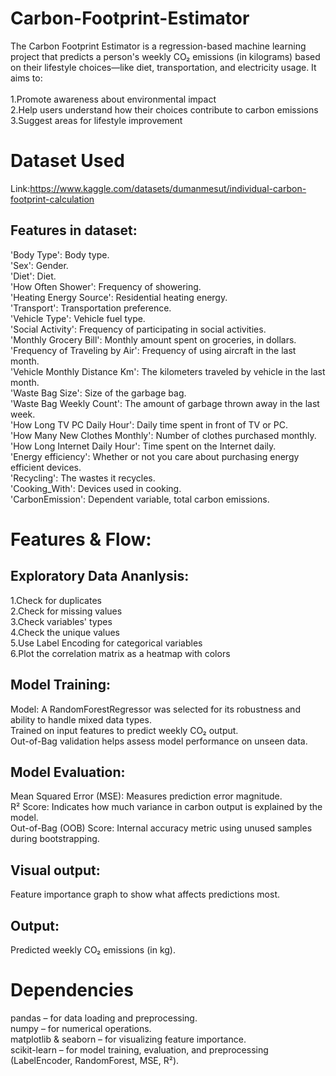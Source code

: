 # Carbon-Footprint-Estimator
The Carbon Footprint Estimator is a regression-based machine learning project that predicts a person's weekly CO₂ emissions (in kilograms) based on their lifestyle choices—like diet, transportation, and electricity usage. It aims to:<br>
<br>
1.Promote awareness about environmental impact<br>
2.Help users understand how their choices contribute to carbon emissions<br>
3.Suggest areas for lifestyle improvement<br>

# Dataset Used<br>
Link:https://www.kaggle.com/datasets/dumanmesut/individual-carbon-footprint-calculation<br>
## Features in dataset:<br>

'Body Type':   Body type.<br>
'Sex':   Gender.<br>
'Diet':   Diet.<br>
'How Often Shower':   Frequency of showering.<br>
'Heating Energy Source':   Residential heating energy.<br>
'Transport':   Transportation preference.<br>
'Vehicle Type':   Vehicle fuel type.<br>
'Social Activity':  Frequency of participating in social activities.<br>
'Monthly Grocery Bill':  Monthly amount spent on groceries, in dollars.<br>
'Frequency of Traveling by Air':   Frequency of using aircraft in the last month.<br>
'Vehicle Monthly Distance Km':   The kilometers traveled by vehicle in the last month.<br>
'Waste Bag Size':   Size of the garbage bag.<br>
'Waste Bag Weekly Count':   The amount of garbage thrown away in the last week.<br>
'How Long TV PC Daily Hour':  Daily time spent in front of TV or PC.<br>
'How Many New Clothes Monthly':   Number of clothes purchased monthly.<br>
'How Long Internet Daily Hour':   Time spent on the Internet daily.<br>
'Energy efficiency':   Whether or not you care about purchasing energy efficient devices.<br>
'Recycling':  The wastes it recycles.<br>
'Cooking_With':   Devices used in cooking.<br>
'CarbonEmission':   Dependent variable, total carbon emissions.<br>


# Features & Flow:<br>
## Exploratory Data Ananlysis:<br>
1.Check for duplicates<br>
2.Check for missing values<br>
3.Check variables' types<br>
4.Check the unique values<br>
5.Use Label Encoding for categorical variables<br>
6.Plot the correlation matrix as a heatmap with colors<br>

## Model Training:<br>
Model: A RandomForestRegressor was selected for its robustness and ability to handle mixed data types.<br>
Trained on input features to predict weekly CO₂ output.<br>
Out-of-Bag validation helps assess model performance on unseen data.<br>

## Model Evaluation:<br>
Mean Squared Error (MSE): Measures prediction error magnitude.<br>
R² Score: Indicates how much variance in carbon output is explained by the model.<br>
Out-of-Bag (OOB) Score: Internal accuracy metric using unused samples during bootstrapping.<br>

## Visual output: <br>
Feature importance graph to show what affects predictions most.<br>

## Output:<br>
Predicted weekly CO₂ emissions (in kg).<br>

# Dependencies<br>
pandas – for data loading and preprocessing.<br>
numpy – for numerical operations.<br>
matplotlib & seaborn – for visualizing feature importance.<br>
scikit-learn – for model training, evaluation, and preprocessing (LabelEncoder, RandomForest, MSE, R²).<br>

